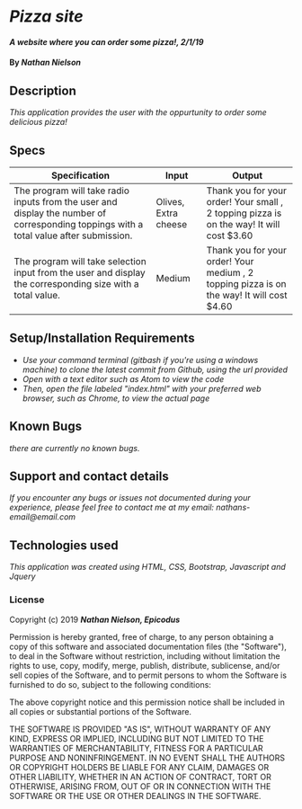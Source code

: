 # _Pizza site_

#### _A website where you can order some pizza!, 2/1/19_

#### By _**Nathan Nielson**_

## Description

_This application provides the user with the oppurtunity to order some delicious pizza!_ 

## Specs

Specification | Input | Output
------------- | ----- | ------
The program will take radio inputs from the user and display the number of corresponding toppings with a total value after submission. | Olives, Extra cheese | Thank you for your order! Your small , 2 topping pizza is on the way! It will cost $3.60 
The program will take selection input from the user and display the corresponding size with a total value.| Medium | Thank you for your order! Your medium , 2 topping pizza is on the way! It will cost $4.60



 

## Setup/Installation Requirements

* _Use your command terminal (gitbash if you're using a windows machine) to clone the latest commit from Github, using the url provided_
* _Open with a text editor such as Atom to view the code_
* _Then, open the file labeled "index.html" with your preferred web browser, such as Chrome, to view the actual page_

## Known Bugs

_there are currently no known bugs._

## Support and contact details
_If you encounter any bugs or issues not documented during your experience, please feel free to contact me at my email: nathans-email@email.com_

## Technologies used

_This application was created using HTML, CSS, Bootstrap, Javascript and Jquery_

### License

Copyright (c) 2019 **_Nathan Nielson, Epicodus_**

Permission is hereby granted, free of charge, to any person obtaining a copy
of this software and associated documentation files (the "Software"), to deal
in the Software without restriction, including without limitation the rights
to use, copy, modify, merge, publish, distribute, sublicense, and/or sell
copies of the Software, and to permit persons to whom the Software is
furnished to do so, subject to the following conditions:

The above copyright notice and this permission notice shall be included in all
copies or substantial portions of the Software.

THE SOFTWARE IS PROVIDED "AS IS", WITHOUT WARRANTY OF ANY KIND, EXPRESS OR
IMPLIED, INCLUDING BUT NOT LIMITED TO THE WARRANTIES OF MERCHANTABILITY,
FITNESS FOR A PARTICULAR PURPOSE AND NONINFRINGEMENT. IN NO EVENT SHALL THE
AUTHORS OR COPYRIGHT HOLDERS BE LIABLE FOR ANY CLAIM, DAMAGES OR OTHER
LIABILITY, WHETHER IN AN ACTION OF CONTRACT, TORT OR OTHERWISE, ARISING FROM,
OUT OF OR IN CONNECTION WITH THE SOFTWARE OR THE USE OR OTHER DEALINGS IN THE
SOFTWARE.
